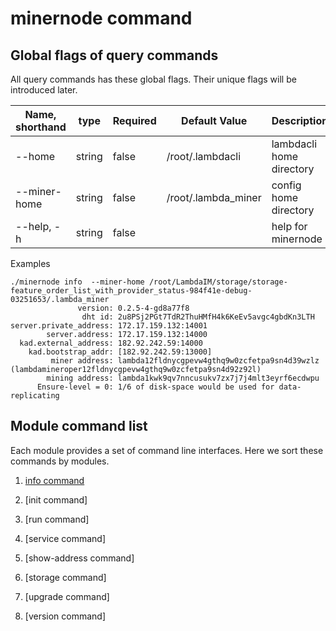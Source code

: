 # minernode command
## Global flags of query commands

All query commands has these global flags. Their unique flags will be introduced later.


| Name, shorthand| type   | Required | Default Value         | Description                                                          |
| --------------- | ----   | -------- | --------------------- | -------------------------------------------------------------------- |
| --home     | string | false    | /root/.lambdacli                    | lambdacli home directory |
| --miner-home        | string    | false    | /root/.lambda_miner                    | config home directory |
| --help, -h      | string | false    |                       | help for minernode |


Examples
```
./minernode info  --miner-home /root/LambdaIM/storage/storage-feature_order_list_with_provider_status-984f41e-debug-03251653/.lambda_miner 
               version: 0.2.5-4-gd8a77f8
                dht id: 2u8PSj2PGt7TdR2ThuHMfH4k6KeEv5avgc4gbdKn3LTH
server.private_address: 172.17.159.132:14001
        server.address: 172.17.159.132:14000
  kad.external_address: 182.92.242.59:14000
    kad.bootstrap_addr: [182.92.242.59:13000]
         miner address: lambda12fldnycgpevw4gthq9w0zcfetpa9sn4d39wzlz (lambdamineroper12fldnycgpevw4gthq9w0zcfetpa9sn4d92z92l)
        mining address: lambda1kwk9qv7nncusukv7zx7j7j4mlt3eyrf6ecdwpu
      Ensure-level = 0: 1/6 of disk-space would be used for data-replicating
```



## Module command list
Each module provides a set of command line interfaces. Here we sort these commands by modules.

1. [info command](info.md)

2. [init command]

3. [run command]

4. [service command]

5. [show-address command]

6. [storage command]

7. [upgrade command]

8. [version command]
